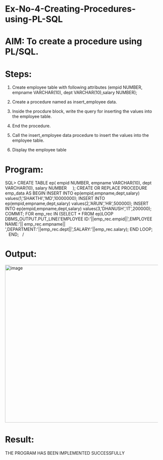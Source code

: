 # Ex-No-4-Creating-Procedures-using-PL-SQL


# AIM: To create a procedure using PL/SQL.


# Steps:


1. Create employee table with following attributes (empid NUMBER, empname VARCHAR(10), dept VARCHAR(10),salary NUMBER);

2. Create a procedure named as insert_employee data.

3. Inside the procdure block, write the query for inserting the values into the employee table.

4. End the procedure.


5. Call the insert_employee data procedure to insert the values into the employee table.


6. Display the employee table



# Program:


SQL> CREATE TABLE ep(
     empid NUMBER,
     empname VARCHAR(10),
     dept VARCHAR(10),
     salary NUMBER
    );
CREATE OR REPLACE PROCEDURE emp_data AS
    BEGIN
    INSERT INTO ep(empid,empname,dept,salary)
    values(1,'SHAKTHI','MD',10000000);
    INSERT INTO ep(empid,empname,dept,salary)
    values(2,'ARUN','HR',500000);
    INSERT INTO ep(empid,empname,dept,salary)
    values(3,'DHANUSH','IT',200000);
    COMMIT;
   FOR emp_rec IN (SELECT * FROM ep)LOOP
   DBMS_OUTPUT.PUT_LINE('EMPLOYEE ID:'||emp_rec.empid||',EMPLOYEE NAME:'|| emp_rec.empname||
   ',DEPARTMENT:'||emp_rec.dept||',SALARY:'||emp_rec.salary);
   END LOOP;
   END;
  /


# Output:

<img width="520" alt="image" src="https://github.com/AlluguriSrikrishnateja/Ex-No-4-Creating-Procedures-using-PL-SQL/assets/118343892/dddf84a0-0855-4bad-9ee8-a72b0b916b59">






# Result:


THE PROGRAM HAS BEEN IMPLEMENTED SUCCESSFULLY



